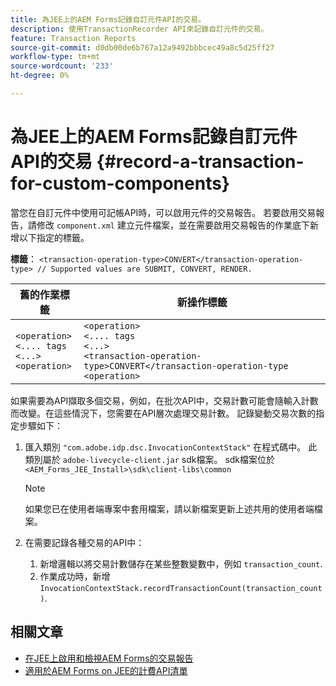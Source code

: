 ```yaml
---
title: 為JEE上的AEM Forms記錄自訂元件API的交易。
description: 使用TransactionRecorder API來記錄自訂元件的交易。
feature: Transaction Reports
source-git-commit: d0db00de6b767a12a9492bbbcec49a8c5d25ff27
workflow-type: tm+mt
source-wordcount: '233'
ht-degree: 0%

---
```


# 為JEE上的AEM Forms記錄自訂元件API的交易 {#record-a-transaction-for-custom-components}

當您在自訂元件中使用可記帳API時，可以啟用元件的交易報告。 若要啟用交易報告，請修改 `component.xml` 建立元件檔案，並在需要啟用交易報告的作業底下新增以下指定的標籤。

**標籤**： `<transaction-operation-type>CONVERT</transaction-operation-type> // Supported values are SUBMIT, CONVERT, RENDER.`

| 舊的作業標籤 | 新操作標籤 |
| ----------- | ----------- |
| `<operation>`<br> `<.... tags`<br>`<...>`<br>`<operation>` | `<operation>`<br> `<.... tags`<br>`<...>`<br>`<transaction-operation-type>CONVERT</transaction-operation-type`<br>`<operation>` |

如果需要為API擷取多個交易，例如，在批次API中，交易計數可能會隨輸入計數而改變。在這些情況下，您需要在API層次處理交易計數。 記錄變動交易次數的指定步驟如下：

1. 匯入類別 `"com.adobe.idp.dsc.InvocationContextStack"` 在程式碼中。 此類別屬於 `adobe-livecycle-client.jar` sdk檔案。 sdk檔案位於 `<AEM_Forms_JEE_Install>\sdk\client-libs\common`

   >[!NOTE]
   > 如果您已在使用者端專案中套用檔案，請以新檔案更新上述共用的使用者端檔案。

1. 在需要記錄各種交易的API中：
   1. 新增邏輯以將交易計數儲存在某些整數變數中，例如 `transaction_count`.
   1. 作業成功時，新增 `InvocationContextStack.recordTransactionCount(transaction_count)`.

<!--For example, you can set count for your custom component by importing class `"com.adobe.idp.dsc.InvocationContextStack"` in the code available at `adobe-livecycle-client.jar`  and determine the transaction count basis API input/result and add (In this case we add count is equal to 3):
`InvocationContextStack.recordTransactionCount(<count>).` to 
`InvocationContextStack.recordTransactionCount(3)`.-->

## 相關文章

* [在JEE上啟用和檢視AEM Forms的交易報告](/help/forms/using/transaction-report-overview-jee.md)
* [適用於AEM Forms on JEE的計費API清單](/help/forms/using/transaction-reports-billable-apis-jee.md)


